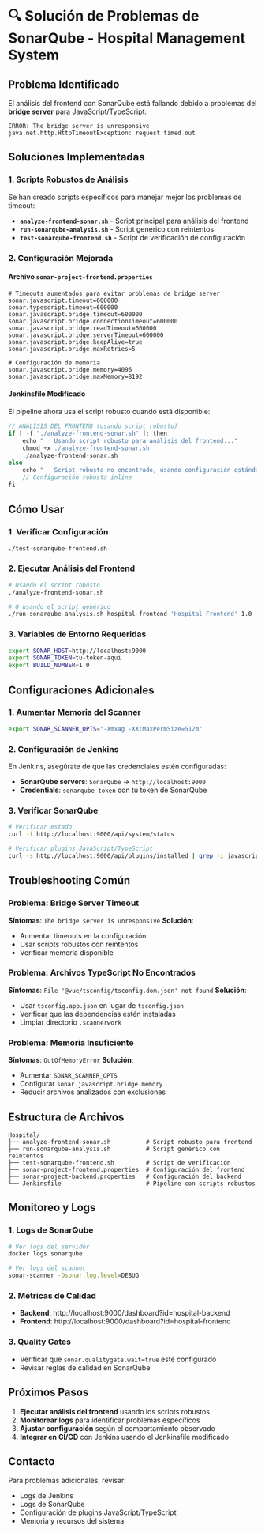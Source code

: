 # 🔍 Solución de Problemas de SonarQube - Hospital Management System

## Problema Identificado

El análisis del frontend con SonarQube está fallando debido a problemas del **bridge server** para JavaScript/TypeScript:

```
ERROR: The bridge server is unresponsive
java.net.http.HttpTimeoutException: request timed out
```

## Soluciones Implementadas

### 1. Scripts Robustos de Análisis

Se han creado scripts específicos para manejar mejor los problemas de timeout:

- **`analyze-frontend-sonar.sh`** - Script principal para análisis del frontend
- **`run-sonarqube-analysis.sh`** - Script genérico con reintentos
- **`test-sonarqube-frontend.sh`** - Script de verificación de configuración

### 2. Configuración Mejorada

#### Archivo `sonar-project-frontend.properties`
```properties
# Timeouts aumentados para evitar problemas de bridge server
sonar.javascript.timeout=600000
sonar.typescript.timeout=600000
sonar.javascript.bridge.timeout=600000
sonar.javascript.bridge.connectionTimeout=600000
sonar.javascript.bridge.readTimeout=600000
sonar.javascript.bridge.serverTimeout=600000
sonar.javascript.bridge.keepAlive=true
sonar.javascript.bridge.maxRetries=5

# Configuración de memoria
sonar.javascript.bridge.memory=4096
sonar.javascript.bridge.maxMemory=8192
```

#### Jenkinsfile Modificado
El pipeline ahora usa el script robusto cuando está disponible:

```groovy
// ANÁLISIS DEL FRONTEND (usando script robusto)
if [ -f "./analyze-frontend-sonar.sh" ]; then
    echo "   Usando script robusto para análisis del frontend..."
    chmod +x ./analyze-frontend-sonar.sh
    ./analyze-frontend-sonar.sh
else
    echo "   Script robusto no encontrado, usando configuración estándar..."
    // Configuración robusta inline
fi
```

## Cómo Usar

### 1. Verificar Configuración
```bash
./test-sonarqube-frontend.sh
```

### 2. Ejecutar Análisis del Frontend
```bash
# Usando el script robusto
./analyze-frontend-sonar.sh

# O usando el script genérico
./run-sonarqube-analysis.sh hospital-frontend 'Hospital Frontend' 1.0
```

### 3. Variables de Entorno Requeridas
```bash
export SONAR_HOST=http://localhost:9000
export SONAR_TOKEN=tu-token-aqui
export BUILD_NUMBER=1.0
```

## Configuraciones Adicionales

### 1. Aumentar Memoria del Scanner
```bash
export SONAR_SCANNER_OPTS="-Xmx4g -XX:MaxPermSize=512m"
```

### 2. Configuración de Jenkins
En Jenkins, asegúrate de que las credenciales estén configuradas:
- **SonarQube servers**: `SonarQube` → `http://localhost:9000`
- **Credentials**: `sonarqube-token` con tu token de SonarQube

### 3. Verificar SonarQube
```bash
# Verificar estado
curl -f http://localhost:9000/api/system/status

# Verificar plugins JavaScript/TypeScript
curl -s http://localhost:9000/api/plugins/installed | grep -i javascript
```

## Troubleshooting Común

### Problema: Bridge Server Timeout
**Síntomas**: `The bridge server is unresponsive`
**Solución**: 
- Aumentar timeouts en la configuración
- Usar scripts robustos con reintentos
- Verificar memoria disponible

### Problema: Archivos TypeScript No Encontrados
**Síntomas**: `File '@vue/tsconfig/tsconfig.dom.json' not found`
**Solución**:
- Usar `tsconfig.app.json` en lugar de `tsconfig.json`
- Verificar que las dependencias estén instaladas
- Limpiar directorio `.scannerwork`

### Problema: Memoria Insuficiente
**Síntomas**: `OutOfMemoryError`
**Solución**:
- Aumentar `SONAR_SCANNER_OPTS`
- Configurar `sonar.javascript.bridge.memory`
- Reducir archivos analizados con exclusiones

## Estructura de Archivos

```
Hospital/
├── analyze-frontend-sonar.sh          # Script robusto para frontend
├── run-sonarqube-analysis.sh          # Script genérico con reintentos
├── test-sonarqube-frontend.sh         # Script de verificación
├── sonar-project-frontend.properties  # Configuración del frontend
├── sonar-project-backend.properties   # Configuración del backend
└── Jenkinsfile                        # Pipeline con scripts robustos
```

## Monitoreo y Logs

### 1. Logs de SonarQube
```bash
# Ver logs del servidor
docker logs sonarqube

# Ver logs del scanner
sonar-scanner -Dsonar.log.level=DEBUG
```

### 2. Métricas de Calidad
- **Backend**: http://localhost:9000/dashboard?id=hospital-backend
- **Frontend**: http://localhost:9000/dashboard?id=hospital-frontend

### 3. Quality Gates
- Verificar que `sonar.qualitygate.wait=true` esté configurado
- Revisar reglas de calidad en SonarQube

## Próximos Pasos

1. **Ejecutar análisis del frontend** usando los scripts robustos
2. **Monitorear logs** para identificar problemas específicos
3. **Ajustar configuración** según el comportamiento observado
4. **Integrar en CI/CD** con Jenkins usando el Jenkinsfile modificado

## Contacto

Para problemas adicionales, revisar:
- Logs de Jenkins
- Logs de SonarQube
- Configuración de plugins JavaScript/TypeScript
- Memoria y recursos del sistema
